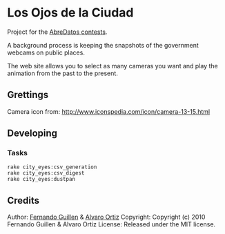 # Los Ojos de la Ciudad

Project for the [AbreDatos contests](http://abredatos.es).

A background process is keeping the snapshots of the government webcams on public places.

The web site allows you to select as many cameras you want and play the animation from the past to the present.
    
    
## Grettings

  Camera icon from: http://www.iconspedia.com/icon/camera-13-15.html
  

## Developing

### Tasks
    rake city_eyes:csv_generation
    rake city_eyes:csv_digest  
    rake city_eyes:dustpan
    
  
## Credits

Author: [Fernando Guillen](http://fernandoguillen.info) & [Alvaro Ortiz](http://furilo.com)
Copyright: Copyright (c) 2010 Fernando Guillen & Alvaro Ortiz
License: Released under the MIT license.

    

